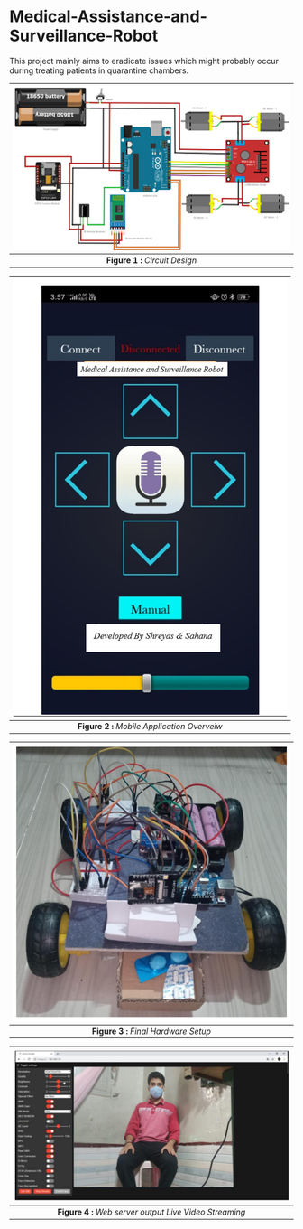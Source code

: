 # Medical-Assistance-and-Surveillance-Robot
This project mainly aims to eradicate issues which might probably occur during treating patients in quarantine chambers.

| ![](Images/Image.png) | 
|:--:| 
| **Figure 1 :** *Circuit Design* |


| ![](Images/image4.png) | 
|:--:| 
| **Figure 2 :** *Mobile Application Overveiw* |

| ![](Images/image2.png) | 
|:--:| 
| **Figure 3 :** *Final Hardware Setup* |

| ![](Images/image3.png) | 
|:--:| 
| **Figure 4 :** *Web server output Live Video Streaming* |
